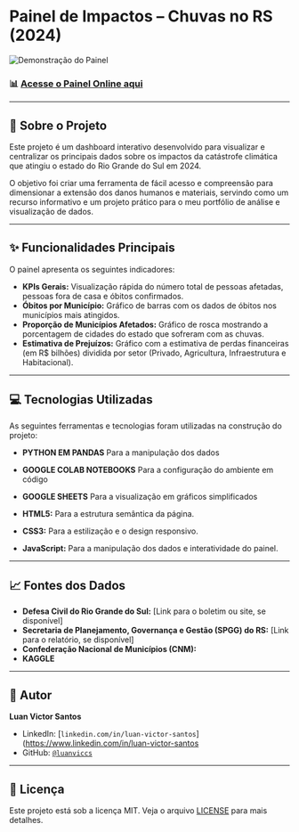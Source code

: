 # Painel de Impactos – Chuvas no RS (2024)

![Demonstração do Painel](https://dashboard.png) 
### 📊 [Acesse o Painel Online aqui](https://luanviccs.github.io/analise-chuvas-rs-2024/)

---

## 📄 Sobre o Projeto

Este projeto é um dashboard interativo desenvolvido para visualizar e centralizar os principais dados sobre os impactos da catástrofe climática que atingiu o estado do Rio Grande do Sul em 2024.

O objetivo foi criar uma ferramenta de fácil acesso e compreensão para dimensionar a extensão dos danos humanos e materiais, servindo como um recurso informativo e um projeto prático para o meu portfólio de análise e visualização de dados.

---

## ✨ Funcionalidades Principais

O painel apresenta os seguintes indicadores:

* **KPIs Gerais:** Visualização rápida do número total de pessoas afetadas, pessoas fora de casa e óbitos confirmados.
* **Óbitos por Município:** Gráfico de barras com os dados de óbitos nos municípios mais atingidos.
* **Proporção de Municípios Afetados:** Gráfico de rosca mostrando a porcentagem de cidades do estado que sofreram com as chuvas.
* **Estimativa de Prejuízos:** Gráfico com a estimativa de perdas financeiras (em R$ bilhões) dividida por setor (Privado, Agricultura, Infraestrutura e Habitacional).

---

## 💻 Tecnologias Utilizadas

As seguintes ferramentas e tecnologias foram utilizadas na construção do projeto:

* **PYTHON EM PANDAS** Para a manipulação dos dados
* **GOOGLE COLAB NOTEBOOKS** Para a configuração do ambiente em código
* **GOOGLE SHEETS** Para a visualização em gráficos simplificados

* **HTML5:** Para a estrutura semântica da página.
* **CSS3:** Para a estilização e o design responsivo.
* **JavaScript:** Para a manipulação dos dados e interatividade do painel.

---

## 📈 Fontes dos Dados

* **Defesa Civil do Rio Grande do Sul:** [Link para o boletim ou site, se disponível]
* **Secretaria de Planejamento, Governança e Gestão (SPGG) do RS:** [Link para o relatório, se disponível]
* **Confederação Nacional de Municípios (CNM):**
* **KAGGLE**
---

## 👤 Autor

**Luan Victor Santos**

* LinkedIn: [`linkedin.com/in/luan-victor-santos`](https://www.linkedin.com/in/luan-victor-santos
* GitHub: [`@luanviccs`](https://github.com/luanviccs)

---

## 📜 Licença

Este projeto está sob a licença MIT. Veja o arquivo [LICENSE](LICENSE) para mais detalhes.
